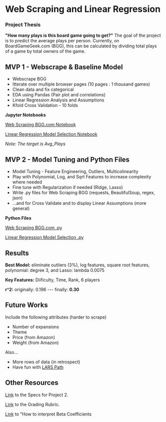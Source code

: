 # Web Scraping and Linear Regression

### Project Thesis
**"How many plays is this board game going to get?"** The goal of the project is to predict the average plays per person. Currently, on BoardGameGeek.com (BGG), this can be calculated by dividing total plays of a game by total owners of the game.

## MVP 1 - Webscrape & Baseline Model

- Webscrape BGG
- Itterate over multiple browser pages (10 pages : 1 thousand games)
- Clean data and fix categorical
- EDA using Pandas (Pair plot and correlations)
- Linear Regression Analysis and Assumptions
- Kfold Cross Validation - 10 folds

**Jupyter Notebooks**

[Web Scraping BGG.com Notebook](https://github.com/er-arcadio/Project2_2020_Metis/blob/master/Scraping_BGG.ipynb)

[Linear Regression Model Selection Notebook](https://github.com/er-arcadio/Project2_2020_Metis/blob/master/BGG_Model.ipynb)

*Note: The target is Avg_Plays*
<br>

## MVP 2 - Model Tuning and Python Files
- Model Tuning - Feature Engineering, Outliers, Multicolinearity
- Play with Polynomial, Log, and Sqrt Features to increase complexity where needed
- Fine tune with Regularization if needed (Ridge, Lasso)
- Write .py files for Web Scraping BGG (requests, BeautifulSoup, regex, json)
- ...and for Cross Validate and to display Linear Assumptions (more general)

**Python Files**

[Web Scraping BGG.com .py](https://github.com/er-arcadio/Project2_2020_Metis/blob/master/BGG.py)

[Linear Regression Model Selection .py](https://github.com/er-arcadio/Project2_2020_Metis/blob/master/model_selection.py)

## Results 

**Best Model:** eliminate outliers (3%), log features, square root features, polynomial: degree 3, and Lasso: lambda 0.0075

**Key Features:** Diificulty, Time, Rank, 6 players

**r^2:** originally: 0.196 --- finally: **0.30**

## Future Works

Include the following attributes (harder to scrape)
- Number of expansions 
- Theme
- Price (from Amazon)
- Weight (from Amazon)

Also...
- More rows of data (in retrospect)
- Have fun with [LARS Path](https://github.com/thisismetis/chi20_ds15/blob/master/curriculum/project-02/regularization/regularization_code.ipynb)

## Other Resources
[Link](https://github.com/thisismetis/chi20_ds15/blob/master/curriculum/project-02/project-02-introduction/project_02.md) to the Specs for Project 2.

[Link](https://docs.google.com/document/d/1oAJrWNR7HxNJVI2IHUuHArEvBccowLqvPObYbqtH0rs/edit) to the Grading Rubric.

[Link](https://data.library.virginia.edu/interpreting-log-transformations-in-a-linear-model/) to "How to interpret Beta Coefficients
